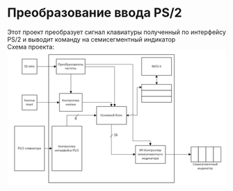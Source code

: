 # Преобразование ввода PS/2
Этот проект преобразует сигнал клавиатуры полученный по интерфейсу PS/2 и выводит команду на семисегментный индикатор  
Схема проекта:
![alt text](https://github.com/Aikin-Ai/KoP_Project/blob/main/ProjectScheme.png?raw=true)
